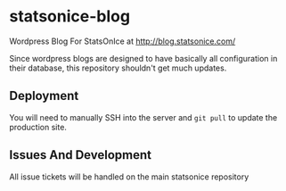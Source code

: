 statsonice-blog
===============

Wordpress Blog For StatsOnIce at http://blog.statsonice.com/

Since wordpress blogs are designed to have basically all configuration in their database, 
this repository shouldn't get much updates.  

Deployment
----------
You will need to manually SSH into the server and `git pull` to update the production site.  

Issues And Development
----------------------
All issue tickets will be handled on the main statsonice repository
